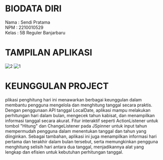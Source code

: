 # BIODATA DIRI

Nama      : Sendi Pratama<br>
NPM       : 2210010529<br>
Kelas     : 5B Reguler Banjarbaru<br>


# TAMPILAN APLIKASI
![2](https://github.com/user-attachments/assets/05f021de-e3d6-4fe5-a00c-25e4b4fb4b7c)
![1](https://github.com/user-attachments/assets/e81cb11e-1fce-4832-9831-0bac473b50bd)




# KEUNGGULAN PROJECT
plikasi penghitung hari ini menawarkan berbagai keunggulan dalam membantu pengguna mengelola dan menghitung tanggal secara praktis. Dengan penggunaan API tanggal LocalDate, aplikasi mampu melakukan perhitungan hari dalam bulan, mengecek tahun kabisat, dan menampilkan informasi tanggal secara akurat. Fitur interaktif seperti ActionListener untuk tombol "Hitung" dan ChangeListener pada JSpinner untuk input tahun mempermudah pengguna dalam menentukan tanggal dan tahun yang diinginkan. Sebagai tambahan, aplikasi ini juga menampilkan informasi hari pertama dan terakhir dalam bulan tersebut, serta memungkinkan pengguna menghitung selisih hari antara dua tanggal, menjadikannya alat yang lengkap dan efisien untuk kebutuhan perhitungan tanggal.
